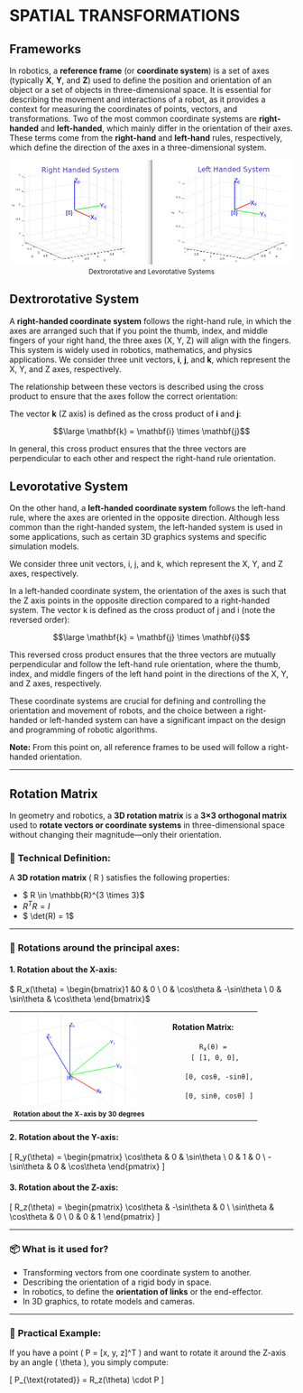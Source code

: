 # SPATIAL TRANSFORMATIONS

## Frameworks

In robotics, a **reference frame** (or **coordinate system**) is a set of axes (typically **X**, **Y**, and **Z**) used to define the position and orientation of an object or a set of objects in three-dimensional space. It is essential for describing the movement and interactions of a robot, as it provides a context for measuring the coordinates of points, vectors, and transformations. Two of the most common coordinate systems are **right-handed** and **left-handed**, which mainly differ in the orientation of their axes. These terms come from the **right-hand** and **left-hand** rules, respectively, which define the direction of the axes in a three-dimensional system.
<div align="center">
<img src="../Images/00_Spatial.png" width="500"/><br \>
<small>Dextrorotative and Levorotative Systems</small>
</div>

## Dextrorotative System
A **right-handed coordinate system** follows the right-hand rule, in which the axes are arranged such that if you point the thumb, index, and middle fingers of your right hand, the three axes (X, Y, Z) will align with the fingers. This system is widely used in robotics, mathematics, and physics applications. 
We consider three unit vectors, **i**, **j**, and **k**, which represent the X, Y, and Z axes, respectively.

The relationship between these vectors is described using the cross product to ensure that the axes follow the correct orientation:

The vector **k** (Z axis) is defined as the cross product of **i** and **j**:

$$\large \mathbf{k} = \mathbf{i} \times \mathbf{j}$$

In general, this cross product ensures that the three vectors are perpendicular to each other and respect the right-hand rule orientation.

## Levorotative System
On the other hand, a **left-handed coordinate system** follows the left-hand rule, where the axes are oriented in the opposite direction. Although less common than the right-handed system, the left-handed system is used in some applications, such as certain 3D graphics systems and specific simulation models.

We consider three unit vectors, i, j, and k, which represent the X, Y, and Z axes, respectively.

In a left-handed coordinate system, the orientation of the axes is such that the Z axis points in the opposite direction compared to a right-handed system. The vector k is defined as the cross product of j and i (note the reversed order):

$$\large \mathbf{k} = \mathbf{j} \times \mathbf{i}$$

This reversed cross product ensures that the three vectors are mutually perpendicular and follow the left-hand rule orientation, where the thumb, index, and middle fingers of the left hand point in the directions of the X, Y, and Z axes, respectively.

These coordinate systems are crucial for defining and controlling the orientation and movement of robots, and the choice between a right-handed or left-handed system can have a significant impact on the design and programming of robotic algorithms.

**Note:** From this point on, all reference frames to be used will follow a right-handed orientation.

***

## Rotation Matrix

In geometry and robotics, a **3D rotation matrix** is a **3×3 orthogonal matrix** used to **rotate vectors or coordinate systems** in three-dimensional space without changing their magnitude—only their orientation.


### 🔧 **Technical Definition:**

A **3D rotation matrix** \( R \) satisfies the following properties:

- $ R \in \mathbb{R}^{3 \times 3}$
- $R^T R = I$
- $ \det(R) = 1$ 

---

### 📐 **Rotations around the principal axes:**

#### 1. Rotation about the **X-axis**:

$ R_x(\theta) = \begin{bmatrix}1 &0 & 0 \\
                 0 & \cos\theta & -\sin\theta \\
                 0 & \sin\theta & \cos\theta \end{bmatrix}$ 

<table align="center">
  <tr>
    <td align="center">
      <img src="../Images/01_Spatial.png" width="200"/><br>
      <small><strong>Rotation about the X-axis by 30 degrees</strong></small>
    </td>
    <td align="center">
      <strong>Rotation Matrix:</strong><br>
      <code>
      R<sub>x</sub>(θ) = 
      [ [1, 0, 0],<br>
        [0, cosθ, -sinθ],<br>
        [0, sinθ, cosθ] ]
      </code>
    </td>
  </tr>
</table>


#### 2. Rotation about the **Y-axis**:
\[
R_y(\theta) =
\begin{pmatrix}
\cos\theta & 0 & \sin\theta \\
0 & 1 & 0 \\
-\sin\theta & 0 & \cos\theta
\end{pmatrix}
\]

#### 3. Rotation about the **Z-axis**:
\[
R_z(\theta) =
\begin{pmatrix}
\cos\theta & -\sin\theta & 0 \\
\sin\theta & \cos\theta & 0 \\
0 & 0 & 1
\end{pmatrix}
\]

---

### 📦 **What is it used for?**

- Transforming vectors from one coordinate system to another.
- Describing the orientation of a rigid body in space.
- In robotics, to define the **orientation of links** or the end-effector.
- In 3D graphics, to rotate models and cameras.

---

### 🧠 **Practical Example:**

If you have a point \( P = [x, y, z]^T \) and want to rotate it around the Z-axis by an angle \( \theta \), you simply compute:

\[
P_{\text{rotated}} = R_z(\theta) \cdot P
\]
